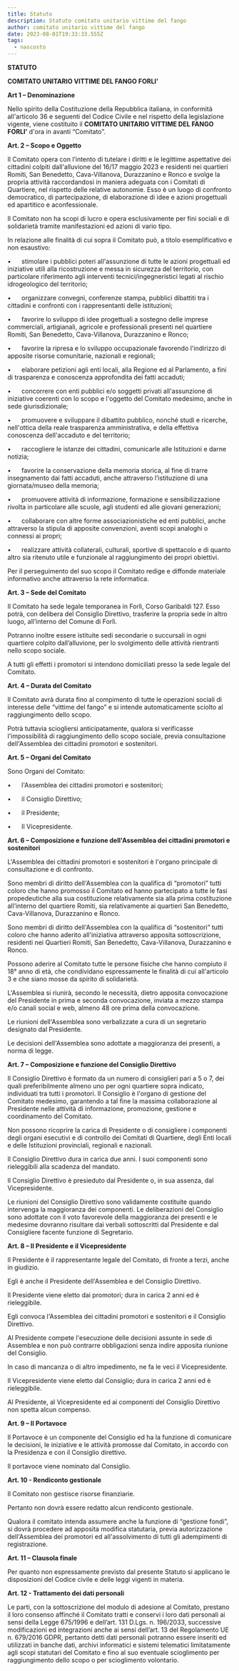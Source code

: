 ```yaml
---
title: Statuto
description: Statuto comitato unitario vittime del fango
author: comitato unitario vittime del fango
date: 2023-08-01T19:33:33.555Z
tags:
  - nascosto
---
```

**STATUTO**

**COMITATO UNITARIO VITTIME DEL FANGO FORLI’**

**Art 1 – Denominazione**

Nello spirito della Costituzione della Repubblica italiana, in conformità all'articolo 36 e seguenti del Codice Civile e nel rispetto della legislazione vigente, viene costituito il **COMITATO UNITARIO VITTIME DEL FANGO FORLI’** d'ora in avanti “Comitato”.

**Art. 2 – Scopo e Oggetto**

Il Comitato opera con l’intento di tutelare i diritti e le legittime aspettative dei cittadini colpiti dall'alluvione del 16/17 maggio 2023 e residenti nei quartieri Romiti, San Benedetto, Cava-Villanova, Durazzanino e Ronco e svolge la propria attività raccordandosi in maniera adeguata con i Comitati di Quartiere, nel rispetto delle relative autonomie. Esso è un luogo di confronto democratico, di partecipazione, di elaborazione di idee e azioni progettuali ed apartitico e aconfessionale.

Il Comitato non ha scopi di lucro e opera esclusivamente per fini sociali e di solidarietà tramite manifestazioni ed azioni di vario tipo.

In relazione alle finalità di cui sopra il Comitato può, a titolo esemplificativo e non esaustivo:

•      stimolare i pubblici poteri all'assunzione di tutte le azioni progettuali ed iniziative utili alla ricostruzione e messa in sicurezza del territorio, con particolare riferimento agli interventi tecnici/ingegneristici legati al rischio idrogeologico del territorio;

•      organizzare convegni, conferenze stampa, pubblici dibattiti tra i cittadini e confronti con i rappresentanti delle istituzioni;

•      favorire lo sviluppo di idee progettuali a sostegno delle imprese commerciali, artigianali, agricole e professionali presenti nel quartiere Romiti, San Benedetto, Cava-Villanova, Durazzanino e Ronco;

•      favorire la ripresa e lo sviluppo occupazionale favorendo l'indirizzo di apposite risorse comunitarie, nazionali e regionali;

•      elaborare petizioni agli enti locali, alla Regione ed al Parlamento, a fini di trasparenza e conoscenza approfondita dei fatti accaduti;

•      concorrere con enti pubblici e/o soggetti privati all'assunzione di iniziative coerenti con lo scopo e l'oggetto del Comitato medesimo, anche in sede giurisdizionale;

•      promuovere e sviluppare il dibattito pubblico, nonché studi e ricerche, nell'ottica della reale trasparenza amministrativa, e della effettiva conoscenza dell'accaduto e del territorio;

•      raccogliere le istanze dei cittadini, comunicarle alle Istituzioni e darne notizia;

•      favorire la conservazione della memoria storica, al fine di trarre insegnamento dai fatti accaduti, anche attraverso l’istituzione di una giornata/museo della memoria;

•      promuovere attività di informazione, formazione e sensibilizzazione rivolta in particolare alle scuole, agli studenti ed alle giovani generazioni;

•      collaborare con altre forme associazionistiche ed enti pubblici, anche attraverso la stipula di apposite convenzioni, aventi scopi analoghi o connessi ai propri;

•      realizzare attività collaterali, culturali, sportive di spettacolo e di quanto altro sia ritenuto utile e funzionale al raggiungimento dei propri obiettivi.

Per il perseguimento del suo scopo il Comitato redige e diffonde materiale informativo anche attraverso la rete informatica.

**Art. 3 – Sede del Comitato**

Il Comitato ha sede legale temporanea in Forlì, Corso Garibaldi 127. Esso potrà, con delibera del Consiglio Direttivo, trasferire la propria sede in altro luogo, all’interno del Comune di Forlì.

Potranno inoltre essere istituite sedi secondarie o succursali in ogni quartiere colpito dall’alluvione, per lo svolgimento delle attività rientranti nello scopo sociale.

A tutti gli effetti i promotori si intendono domiciliati presso la sede legale del Comitato. 

**Art. 4 – Durata del Comitato**

Il Comitato avrà durata fino al compimento di tutte le operazioni sociali di interesse delle “vittime del fango” e si intende automaticamente sciolto al raggiungimento dello scopo.

Potrà tuttavia sciogliersi anticipatamente, qualora si verificasse l'impossibilità di raggiungimento dello scopo sociale, previa consultazione dell'Assemblea dei cittadini promotori e sostenitori.

**Art. 5 – Organi del Comitato**

Sono Organi del Comitato:

•      l'Assemblea dei cittadini promotori e sostenitori;

•      il Consiglio Direttivo;

•      il Presidente;

•      Il Vicepresidente.

**Art. 6 – Composizione e funzione dell'Assemblea dei cittadini promotori e sostenitori**

L'Assemblea dei cittadini promotori e sostenitori è l'organo principale di consultazione e di confronto.

Sono membri di diritto dell'Assemblea con la qualifica di “promotori” tutti coloro che hanno promosso il Comitato ed hanno partecipato a tutte le fasi propedeutiche alla sua costituzione relativamente sia alla prima costituzione all’interno del quartiere Romiti, sia relativamente ai quartieri San Benedetto, Cava-Villanova, Durazzanino e Ronco.

Sono membri di diritto dell'Assemblea con la qualifica di “sostenitori” tutti coloro che hanno aderito all'iniziativa attraverso apposita sottoscrizione, residenti nei Quartieri Romiti, San Benedetto, Cava-Villanova, Durazzanino e Ronco.

Possono aderire al Comitato tutte le persone fisiche che hanno compiuto il 18° anno di età, che condividano espressamente le finalità di cui all'articolo 3 e che siano mosse da spirito di solidarietà.

L'Assemblea si riunirà, secondo le necessità, dietro apposita convocazione del Presidente in prima e seconda convocazione, inviata a mezzo stampa e/o canali social e web, almeno 48 ore prima della convocazione.

Le riunioni dell'Assemblea sono verbalizzate a cura di un segretario designato dal Presidente.

Le decisioni dell'Assemblea sono adottate a maggioranza dei presenti, a norma di legge.

**Art. 7 – Composizione e funzione del Consiglio Direttivo**

Il Consiglio Direttivo è formato da un numero di consiglieri pari a 5 o 7, dei quali preferibilmente almeno uno per ogni quartiere sopra indicato, individuati tra tutti i promotori. Il Consiglio è l'organo di gestione del Comitato medesimo, garantendo a tal fine la massima collaborazione al Presidente nelle attività di informazione, promozione, gestione e coordinamento del Comitato.

Non possono ricoprire la carica di Presidente o di consigliere i componenti degli organi esecutivi e di controllo dei Comitati di Quartiere, degli Enti locali e delle Istituzioni provinciali, regionali e nazionali.

Il Consiglio Direttivo dura in carica due anni. I suoi componenti sono rieleggibili alla scadenza del mandato.

Il Consiglio Direttivo è presieduto dal Presidente o, in sua assenza, dal Vicepresidente.

Le riunioni del Consiglio Direttivo sono validamente costituite quando intervenga la maggioranza dei componenti. Le deliberazioni del Consiglio sono adottate con il voto favorevole della maggioranza dei presenti e le medesime dovranno risultare dai verbali sottoscritti dal Presidente e dal Consigliere facente funzione di Segretario.

**Art. 8 – Il Presidente e il Vicepresidente**

Il Presidente è il rappresentante legale del Comitato, di fronte a terzi, anche in giudizio.

Egli è anche il Presidente dell'Assemblea e del Consiglio Direttivo.

Il Presidente viene eletto dai promotori; dura in carica 2 anni ed è rieleggibile.

Egli convoca l'Assemblea dei cittadini promotori e sostenitori e il Consiglio Direttivo.

Al Presidente compete l'esecuzione delle decisioni assunte in sede di Assemblea e non può contrarre obbligazioni senza indire apposita riunione del Consiglio.

In caso di mancanza o di altro impedimento, ne fa le veci il Vicepresidente.

Il Vicepresidente viene eletto dal Consiglio; dura in carica 2 anni ed è rieleggibile.

Al Presidente, al Vicepresidente ed ai componenti del Consiglio Direttivo non spetta alcun compenso.

**Art. 9 – Il Portavoce**

Il Portavoce è un componente del Consiglio ed ha la funzione di comunicare le decisioni, le iniziative e le attività promosse dal Comitato, in accordo con la Presidenza e con il Consiglio direttivo.

Il portavoce viene nominato dal Consiglio.

**Art. 10 - Rendiconto gestionale**

Il Comitato non gestisce risorse finanziarie.

Pertanto non dovrà essere redatto alcun rendiconto gestionale.

Qualora il comitato intenda assumere anche la funzione di “gestione fondi”, si dovrà procedere ad apposita modifica statutaria, previa autorizzazione dell'Assemblea dei promotori ed all'assolvimento di tutti gli adempimenti di registrazione.

**Art. 11 – Clausola finale**

Per quanto non espressamente previsto dal presente Statuto si applicano le disposizioni del Codice civile e delle leggi vigenti in materia.

**Art. 12 - Trattamento dei dati personali**

Le parti, con la sottoscrizione del modulo di adesione al Comitato, prestano il loro consenso affinché il Comitato tratti e conservi i loro dati personali ai sensi della Legge 675/1996 e dell’art. 131 D.Lgs. n. 196/2033, successive modificazioni ed integrazioni anche ai sensi dell’art. 13 del Regolamento UE n. 679/2016 GDPR, pertanto detti dati personali potranno essere inseriti ed utilizzati in banche dati, archivi informatici e sistemi telematici limitatamente agli scopi statutari del Comitato e fino al suo eventuale scioglimento per raggiungimento dello scopo o per scioglimento volontario.